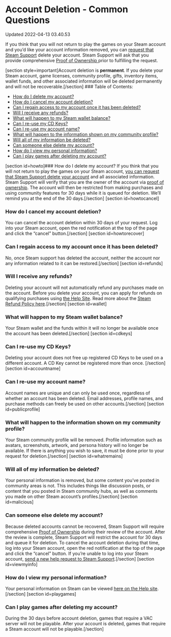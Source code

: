 # Account Deletion - Common Questions
Updated 2022-04-13 03.40.53

If you think that you will not return to play the games on your Steam account and you’d like your account information removed, you can [request that Steam Support](https://help.steampowered.com/wizard/HelpDeleteAccount) delete your account. Steam Support will ask that you provide comprehensive [Proof of Ownership ](https://help.steampowered.com/en/faqs/view/40A0-8B4B-B54B-C51A) prior to fulfilling the request.  
  
  
[section style=important]Account deletion is **permanent**. If you delete your Steam account, game licenses, community profile, gifts, inventory items, wallet funds, and other associated information will be deleted permanently and will not be recoverable.[/section] ### Table of Contents:

* [ How do I delete my account?](#howto)
* [How do I cancel my account deletion?](#howtocancel)
* [Can I regain access to my account once it has been deleted?](#howtorecover)
* [Will I receive any refunds?](#refunds)
* [What will happen to my Steam wallet balance?](#wallet)
* [Can I re-use my CD Keys?](#cdkeys)
* [Can I re-use my account name?](#accountname)
* [What will happen to the information shown on my community profile?](#publicprofile)
* [Will all of my information be deleted?](#whatremains)
* [Can someone else delete my account?](#malicious)
* [How do I view my personal information?](#viewmyinfo)
* [Can I play games after deleting my account?](#playgames)

  
  
  
[section id=howto]### How do I delete my account? 
If you think that you will not return to play the games on your Steam account, [you can request that Steam Support delete your account](https://help.steampowered.com/wizard/HelpDeleteAccount) and all associated information. Steam Support will verify that you are the owner of the account via [proof of ownership](https://help.steampowered.com/en/faqs/view/40A0-8B4B-B54B-C51A). The account will then be restricted from making purchases and using community features for 30 days while it is queued for deletion. We’ll remind you at the end of the 30 days.[/section]    [section id=howtocancel]   
### How do I cancel my account deletion? 
You can cancel the account deletion within 30 days of your request. Log into your Steam account, open the red notification at the top of the page and click the “cancel” button.[/section]    [section id=howtorecover]   
### Can I regain access to my account once it has been deleted? 
No, once Steam support has deleted the account, neither the account nor any information related to it can be restored.[/section]    [section id=refunds]   
### Will I receive any refunds? 
Deleting your account will not automatically refund any purchases made on the account. Before you delete your account, you can apply for refunds on qualifying purchases using [the Help Site](https://help.steampowered.com). Read more about the [Steam Refund Policy here](https://store.steampowered.com/steam_refunds/).[/section]    [section id=wallet]   
### What will happen to my Steam wallet balance? 
Your Steam wallet and the funds within it will no longer be available once the account has been deleted.[/section]    [section id=cdkeys]   
### Can I re-use my CD Keys? 
Deleting your account does not free up registered CD Keys to be used on a different account. A CD Key cannot be registered more than once.  [/section]    [section id=accountname]   
### Can I re-use my account name? 
Account names are unique and can only be used once, regardless of whether an account has been deleted. Email addresses, profile names, and purchase methods can freely be used on other accounts.[/section]    [section id=publicprofile]   
### What will happen to the information shown on my community profile? 
Your Steam community profile will be removed. Profile information such as avatars, screenshots, artwork, and persona history will no longer be available. If there is anything you wish to save, it must be done prior to your request for deletion.[/section]    [section id=whatremains]   
### Will all of my information be deleted? 
Your personal information is removed, but some content you’ve posted in community areas is not. This includes things like discussion posts, or content that you posted in Steam community hubs, as well as comments you made on other Steam account’s profiles.[/section]    [section id=malicious]   
### Can someone else delete my account? 
Because deleted accounts cannot be recovered, Steam Support will require comprehensive [Proof of Ownership](https://help.steampowered.com/en/faqs/view/40A0-8B4B-B54B-C51A) during their review of the account. After the review is complete, Steam Support will restrict the account for 30 days and queue it for deletion. To cancel the account deletion during that time, log into your Steam account, open the red notification at the top of the page and click the “cancel” button. If you’re unable to log into your Steam account, [send a new help request to Steam Support](https://help.steampowered.com).[/section]    [section id=viewmyinfo]   
### How do I view my personal information? 
Your personal information on Steam can be viewed [here on the Help site](https://help.steampowered.com/accountdata).[/section]    [section id=playgames]   
### Can I play games after deleting my account? 
During the 30 days before account deletion, games that require a VAC server will not be playable. After your account is deleted, games that require a Steam account will not be playable.[/section]